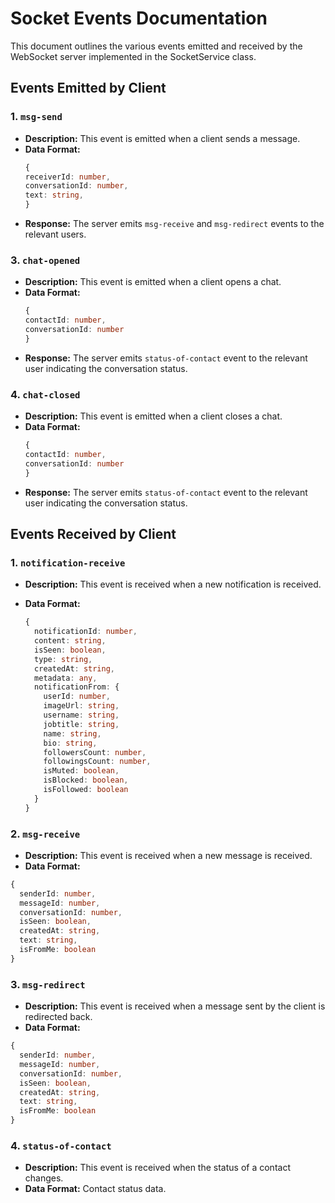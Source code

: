 # Socket Events Documentation

This document outlines the various events emitted and received by the WebSocket server implemented in the SocketService class.

## Events Emitted by Client

### 1. `msg-send`

- **Description:** This event is emitted when a client sends a message.
- **Data Format:**
  ```typescript
  {
  receiverId: number,
  conversationId: number,
  text: string,
  }
  ```
- **Response:** The server emits `msg-receive` and `msg-redirect` events to the relevant users.

### 3. `chat-opened`

- **Description:** This event is emitted when a client opens a chat.
- **Data Format:**
  ```typescript
  {
  contactId: number,
  conversationId: number
  }
  ```
- **Response:** The server emits `status-of-contact` event to the relevant user indicating the conversation status.

### 4. `chat-closed`

- **Description:** This event is emitted when a client closes a chat.
- **Data Format:**
  ```typescript
  {
  contactId: number,
  conversationId: number
  }
  ```
- **Response:** The server emits `status-of-contact` event to the relevant user indicating the conversation status.

## Events Received by Client

### 1. `notification-receive`

- **Description:** This event is received when a new notification is received.
- **Data Format:**

  ```typescript
  {
    notificationId: number,
    content: string,
    isSeen: boolean,
    type: string,
    createdAt: string,
    metadata: any,
    notificationFrom: {
      userId: number,
      imageUrl: string,
      username: string,
      jobtitle: string,
      name: string,
      bio: string,
      followersCount: number,
      followingsCount: number,
      isMuted: boolean,
      isBlocked: boolean,
      isFollowed: boolean
    }
  }
  ```

### 2. `msg-receive`

- **Description:** This event is received when a new message is received.
- **Data Format:**
```typescript
{
  senderId: number,
  messageId: number,
  conversationId: number,
  isSeen: boolean,
  createdAt: string,
  text: string,
  isFromMe: boolean
}
```

### 3. `msg-redirect`

- **Description:** This event is received when a message sent by the client is redirected back.
- **Data Format:** 

```typescript
{
  senderId: number,
  messageId: number,
  conversationId: number,
  isSeen: boolean,
  createdAt: string,
  text: string,
  isFromMe: boolean
}
```

### 4. `status-of-contact`

- **Description:** This event is received when the status of a contact changes.
- **Data Format:** Contact status data.
